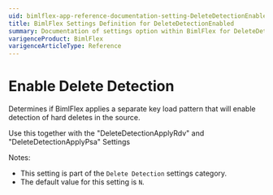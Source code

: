 ```yaml
---
uid: bimlflex-app-reference-documentation-setting-DeleteDetectionEnabled
title: BimlFlex Settings Definition for DeleteDetectionEnabled
summary: Documentation of settings option within BimlFlex for DeleteDetectionEnabled
varigenceProduct: BimlFlex
varigenceArticleType: Reference
---
```


# Enable Delete Detection

Determines if BimlFlex applies a separate key load pattern that will enable detection of hard deletes in the source.

Use this together with the "DeleteDetectionApplyRdv" and "DeleteDetectionApplyPsa" Settings

Notes:

* This setting is part of the `Delete Detection` settings category.
* The default value for this setting is `N`.
